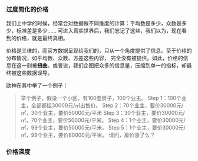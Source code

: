 ### 过度简化的价格
我们上中学的时候，经常会对数据做不同维度的计算：平均数是多少，众数是多少，标准差是多少......
可进入真实世界后，我们忘记了这些，我们以为，现在看到的价格，就是最终真相。


价格是三维的，而官方数据呈现给我们的，只从一个角度提供了信息。至于价格的分布情况，如平均数、众数、方差这些内容， 完全没有被提供。如此，价格的信息在这一刻被**扭曲**。或者说，我们企图把众多的信息量，压缩到单一的指标，却最终被这些数据误导。

欧神在其中举了一个例子：
> 举个例子，假设一个小区，有100套房子，100个业主。
Step 1：100个业主，全部都挂30000元/㎡出售价。
Step 2：70个业主，要价30000元/㎡，30个业主，要价50000元/平米
Step 3：30个业主，要价30000元/㎡，70个业主，要价50000元/平米。
Step 4：1个业主，要价30000元/㎡，99个业主，要价50000元/平米。
Step 5：1个业主，要价30000元/㎡，99个业主，要价80000元/平米。
请问，房价涨了么？

### 价格深度
